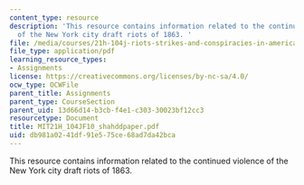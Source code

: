 ```yaml
---
content_type: resource
description: 'This resource contains information related to the continued violence
  of the New York city draft riots of 1863. '
file: /media/courses/21h-104j-riots-strikes-and-conspiracies-in-american-history-fall-2010/db981a0241df91e575ce68ad7da42bca_MIT21H_104JF10_shahddpaper.pdf
file_type: application/pdf
learning_resource_types:
- Assignments
license: https://creativecommons.org/licenses/by-nc-sa/4.0/
ocw_type: OCWFile
parent_title: Assignments
parent_type: CourseSection
parent_uid: 13d66d14-b3cb-f4e1-c303-30023bf12cc3
resourcetype: Document
title: MIT21H_104JF10_shahddpaper.pdf
uid: db981a02-41df-91e5-75ce-68ad7da42bca
---
```

This resource contains information related to the continued violence of the New York city draft riots of 1863. 
